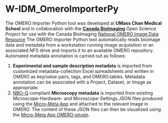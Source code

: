 # W-IDM_OmeroImporterPy
The OMERO Importer Python tool was developed at **UMass Chan Medical School** and in collaboration with the **[Canada BioImaging](https://www.canadabioimaging.org)** Open Science Project for use with the Canada BioImaging [National OMERO Image Data Resource](https://omero.med.ualberta.ca/index/)
The OMERO Importer Python tool automatically reads bioimage data and metadata from a workstation running image acquisition or an associated NFS drive and imports it to an available OMERO repository. 
Automated metadata annotation is carried out as follows:
1) **Experimental and sample description metadata** is imported from customized metadata-collection Excel spreadsheets and written in OMERO as key/value pairs, tags, and OMERO.tables. Metadata annotation can be associated with a Project, Dataset, or Image as appropriate.
2) [NBO-Q]() compliant **Microscopy metadata** is imported from existing Microscope-Hardware- and Microscope-Settings.JSON files produced using the [Micro-Meta App](https://github.com/WU-BIMAC/MicroMetaApp-Electron) and attached to the relevant Image in OMERO. The content of these JSON files can then be visualized using the [Micro-Meta App OMERO-plugin](https://github.com/WU-BIMAC/MicroMetaApp-Omero).
